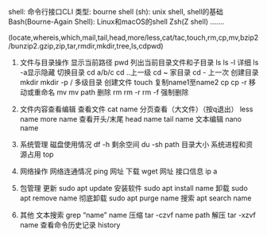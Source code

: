 shell: 命令行接口CLI
类型:
bourne shell (sh): unix shell, shell的基础
Bash(Bourne-Again Shell): Linux和macOS的shell
Zsh(Z shell)
 .......
 
 (locate,whereis,which,mail,tail,head,more/less,cat/tac,touch,rm,cp,mv,bzip2/bunzip2.gzip,zip,tar,rmdir,mkdir,tree,ls,cdpwd)
 
 1. 文件与目录操作
显示当前路径
pwd
列出当前目录文件和子目录
ls
	ls -l   详细
	ls -a显示隐藏
切换目录
cd a/b/c
	cd ..上一级
	cd ~ 家目录
	cd - 上一次
创建目录
mkdir  <name>
	mkdir -p <name1>/<name2> 多级目录
创建文件
touch <name>
复制name1至name2
cp <name1> <name2>
	cp -r <name1> <name2>
移动或重命名
mv <name1> <name2>
mv <name1> path
删除
rm <name>
	rm -r  <dirname>
	rm -f <name>强制删除
2. 文件内容查看编辑
查看文件
cat name
分页查看（大文件）（按q退出）
less name
more name
查看开头/末尾
head name
tail name
文本编辑
nano name

3. 系统管理
磁盘使用情况
df -h 剩余空间
du -sh path 目录大小
系统进程和资源占用
top

4. 网络操作
网络连通情况
ping 网址
下载
wget 网址
接口信息
ip a

5. 包管理
更新
sudo apt update
安装软件
sudo apt install name
卸载
sudo apt remove name
彻底卸载
sudo apt purge name
搜索
apt search name

6. 其他
文本搜索
grep “name” name
压缩
tar -czvf name path
解压 
tar -xzvf name
查看命令历史记录
history
